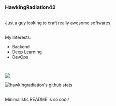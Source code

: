 
### HawkingRadiation42
<br>
Just a guy looking to craft really awesome softwares.
<br>
<br>

My Interests:
* Backend 
* Deep Learning
* DevOps

<br>

<a href = "https://www.linkedin.com/in/thisisshreykhandelwal/" target = "_blank"> <img src =  "https://img.shields.io/badge/LinkedIn-0077B5?style=for-the-badge&logo=linkedin&logoColor=white"> </a>


![hawkingradiation's github stats](https://github-readme-stats.vercel.app/api?username=HawkingRadiation42&show_icons=true&hide_border=False&theme=dracula&count_private=true)

<!-- ![](https://komarev.com/ghpvc/?username=hawkingradiation42&color=ff69b4) -->

<br> 
Minimalistic README is so cool!
